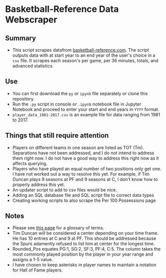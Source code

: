# Basketball-Reference Data Webscraper

## Summary

* This script scrapes datafrom [basketball-reference.com](https://www.basketball-reference.com/). The script outputs data with at start year to an end year of the user's choice in a `csv` file. It scrapes each season's per game, per 36 minutes, totals, and advanced statistics. 

## Use
* You can first download the `py` or `ipynb` file separately or clone this repository. 
* Run the `.py` script in console or `.ipynb` notebook file in Jupyter Notebook and proceed to enter your start and end years in `YYYY` format. 
* `player_data_1981-2017.csv` is an example file for data ranging from 1981 to 2017. 

## Things that still require attention
* Players on different teams in one season are listed as TOT (Tm). Separations have not been addressed, and I do not intend to address them right now. I do not have a good way to address this right now as it affects querying. 
* Players who have played an equal number of two positions only get one. I have not worked out a way to resolve this yet. For example, if Tim Duncan plays 9 seasons at PF and 9 seasons at C, I don't know how to properly address this yet.
* An updater script to add to csv files would be nice.
* Adding an SQL database file and SQL script file to correct data types
* Creating working scripts to also scrape the Per 100 Possessions page

## Notes
* Please see [this page](https://www.basketball-reference.com/about/glossary.html) for a glossary of terms. 
* Tim Duncan will be considered a center depending on your time frame. He has 10 entries at C and 9 at PF. This should be addressed because the Spurs adamently refused to list him at center for the longest time.
* Rounded_Pos equates PG:1, SG:2, SF:3, PF:4, C:5. The column takes the most commonly played position by the player in your year range and assigns a 1-5 value.  
* I have chosen to keep asterisks in player names to maintain a notation for Hall of Fame players. 
